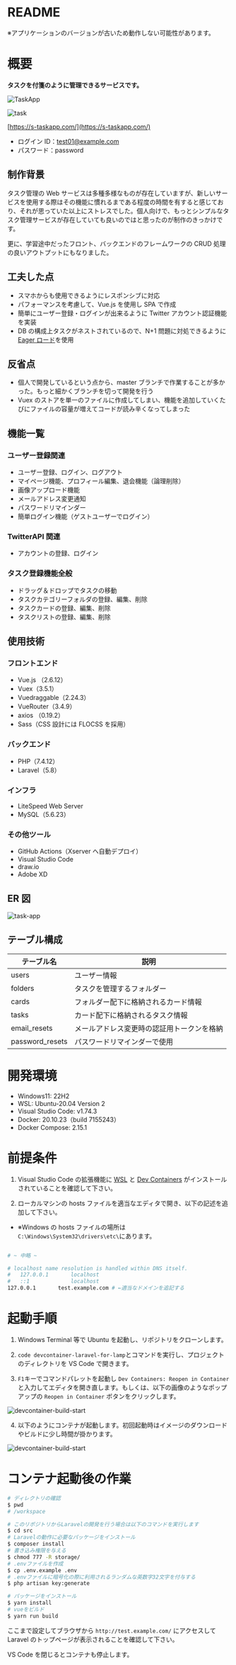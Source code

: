 # README

※アプリケーションのバージョンが古いため動作しない可能性があります。

# 概要

**タスクを付箋のように管理できるサービスです。**

![TaskApp](https://user-images.githubusercontent.com/49751604/102682805-9bc12080-420f-11eb-8f18-975067792530.png)

![task](https://user-images.githubusercontent.com/49751604/102683107-eba0e700-4211-11eb-926e-734597eac87a.gif)

[https://s-taskapp.com/](https://s-taskapp.com/)

- ログイン ID：test01@example.com
- パスワード：password

## 制作背景

タスク管理の Web サービスは多種多様なものが存在していますが、新しいサービスを使用する際はその機能に慣れるまである程度の時間を有すると感じており、それが思っていた以上にストレスでした。個人向けで、もっとシンプルなタスク管理サービスが存在していても良いのではと思ったのが制作のきっかけです。

更に、学習途中だったフロント、バックエンドのフレームワークの CRUD 処理の良いアウトプットにもなりました。

## 工夫した点

- スマホからも使用できるようにレスポンシブに対応
- パフォーマンスを考慮して、Vue.js を使用し SPA で作成
- 簡単にユーザー登録・ログインが出来るように Twitter アカウント認証機能を実装
- DB の構成上タスクがネストされているので、N+1 問題に対処できるように[Eager ロード](https://readouble.com/laravel/5.8/ja/eloquent-relationships.html#eager-loading)を使用

## 反省点

- 個人で開発しているという点から、master ブランチで作業することが多かった。もっと細かくブランチを切って開発を行う
- Vuex のストアを単一のファイルに作成してしまい、機能を追加していくたびにファイルの容量が増えてコードが読み辛くなってしまった

## 機能一覧

### ユーザー登録関連

- ユーザー登録、ログイン、ログアウト
- マイページ機能、プロフィール編集、退会機能（論理削除）
- 画像アップロード機能
- メールアドレス変更通知
- パスワードリマインダー
- 簡単ログイン機能（ゲストユーザーでログイン）

### TwitterAPI 関連

- アカウントの登録、ログイン

### タスク登録機能全般

- ドラッグ＆ドロップでタスクの移動
- タスクカテゴリーフォルダの登録、編集、削除
- タスクカードの登録、編集、削除
- タスクリストの登録、編集、削除

## 使用技術

<!-- ### 開発全般

- Vagrant +CentOS8 の LAMP 環境、composer、npm、webpack、babel -->

### フロントエンド

- Vue.js （2.6.12）
- Vuex（3.5.1）
- Vuedraggable（2.24.3）
- VueRouter（3.4.9）
- axios （0.19.2）
- Sass（CSS 設計には FLOCSS を採用）

### バックエンド

- PHP（7.4.12）
- Laravel（5.8）

### インフラ

- LiteSpeed Web Server
- MySQL（5.6.23）

### その他ツール

- GitHub Actions（Xserver へ自動デプロイ）
- Visual Studio Code
- draw.io
- Adobe XD

## ER 図

![task-app](https://user-images.githubusercontent.com/49751604/97084714-f006b480-1653-11eb-82b9-7be41d70dbc7.png)

## テーブル構成

| テーブル名      | 説明                                       |
| --------------- | ------------------------------------------ |
| users           | ユーザー情報                               |
| folders         | タスクを管理するフォルダー                 |
| cards           | フォルダー配下に格納されるカード情報       |
| tasks           | カード配下に格納されるタスク情報           |
| email_resets    | メールアドレス変更時の認証用トークンを格納 |
| password_resets | パスワードリマインダーで使用               |

# 開発環境

- Windows11: 22H2
- WSL: Ubuntu-20.04 Version 2
- Visual Studio Code: v1.74.3
- Docker: 20.10.23（build 7155243）
- Docker Compose: 2.15.1

# 前提条件

1. Visual Studio Code の拡張機能に [WSL](https://marketplace.visualstudio.com/items?itemName=ms-vscode-remote.remote-wsl) と [Dev Containers](https://marketplace.visualstudio.com/items?itemName=ms-vscode-remote.remote-containers) がインストールされていることを確認して下さい。

2. ローカルマシンの hosts ファイルを適当なエディタで開き、以下の記述を追加して下さい。

- ※Windows の hosts ファイルの場所は`C:\Windows\System32\drivers\etc\`にあります。

```bash

# ~ 中略 ~

# localhost name resolution is handled within DNS itself.
#	127.0.0.1       localhost
#	::1             localhost
127.0.0.1       test.example.com # ←適当なドメインを追記する
```

# 起動手順

1. Windows Terminal 等で Ubuntu を起動し、リポジトリをクローンします。

2. `code devcontainer-laravel-for-lamp`とコマンドを実行し、プロジェクトのディレクトリを VS Code で開きます。

3. `F1`キーでコマンドパレットを起動し `Dev Containers: Reopen in Container` と入力してエディタを開き直します。もしくは、以下の画像のようなポップアップの `Reopen in Container` ボタンをクリックします。

![devcontainer-build-start](https://user-images.githubusercontent.com/49751604/212446670-50eda0db-161e-4daf-b35a-030129e3c08e.png)

4. 以下のようにコンテナが起動します。初回起動時はイメージのダウンロードやビルドに少し時間が掛かります。

![devcontainer-build-start](https://user-images.githubusercontent.com/49751604/212431627-aecdb6c5-bc7f-4f79-b21b-ec50fc94a9e3.gif)

# コンテナ起動後の作業

```bash
# ディレクトリの確認
$ pwd
# /workspace

# このリポジトリからLaravelの開発を行う場合は以下のコマンドを実行します
$ cd src
# Laravelの動作に必要なパッケージをインストール
$ composer install
# 書き込み権限を与える
$ chmod 777 -R storage/
# .envファイルを作成
$ cp .env.example .env
# .envファイルに暗号化の際に利用されるランダムな英数字32文字を付与する
$ php artisan key:generate

# パッケージをインストール
$ yarn install
# vueをビルド
$ yarn run build
```

ここまで設定してブラウザから `http://test.example.com/` にアクセスして Laravel のトップページが表示されることを確認して下さい。

VS Code を閉じるとコンテナも停止します。
